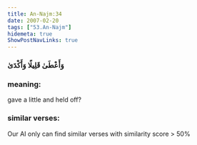 ```yaml
---
title: An-Najm:34
date: 2007-02-20
tags: ["53.An-Najm"]
hidemeta: true 
ShowPostNavLinks: true 
---
```

### وَأَعْطَىٰ قَلِيلًا وَأَكْدَىٰ
### meaning: 
gave a little and held off?
### similar verses: 

Our AI only can find similar verses with similarity score > 50% 




